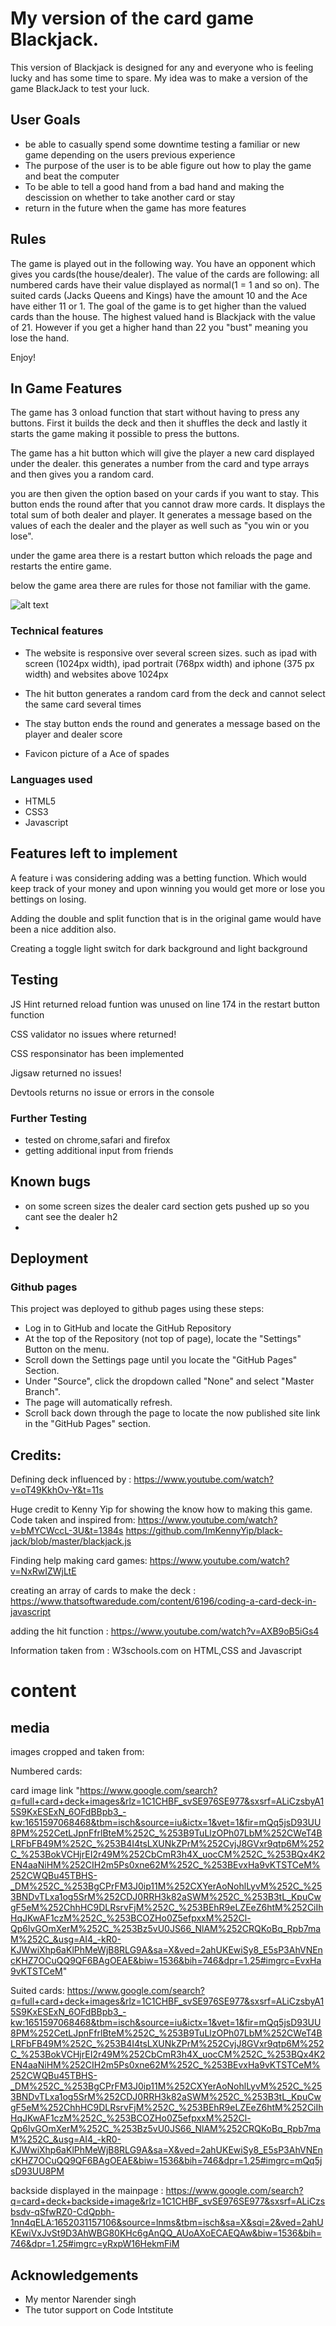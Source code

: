 # My version of the card game Blackjack. 

This version of Blackjack is designed for any and everyone who is feeling lucky and has some time to spare. My idea was to make a version of the game BlackJack to test your luck.  

## User Goals

- be able to casually spend some downtime testing a familiar or new game depending on the users previous experience
- The purpose of the user is to be able figure out how to play the game and beat the computer
- To be able to tell a good hand from a bad hand and making the descission on whether to take another card or stay
- return in the future when the game has more features


## Rules

The game is played out in the following way. You have an opponent which gives you cards(the house/dealer). The value of the cards are following: all numbered cards have their value displayed as normal(1 = 1 and so on). The suited cards (Jacks Queens and Kings) have the amount 10 and the Ace have either 11 or 1. 
The goal of the game is to get higher than the valued cards than the house. The highest valued hand is Blackjack with the value of 21. However if you get a higher hand than 22 you "bust" meaning you lose the hand. 

Enjoy!


## In Game Features

The game has 3 onload function that start without having to press any buttons. First it builds the deck and then it shuffles the deck and lastly it starts the game making it possible to press the buttons. 

The game has a hit button which will give the player a new card displayed under the dealer. this generates a number from the card and type arrays and then gives you a random card.

you are then given the option based on your cards if you want to stay. This button ends the round after that you cannot draw more cards. It displays the total sum of both dealer and player. It generates a message based on the values of each the dealer and the player as well such as "you win or you lose".

under the game area there is a restart button which reloads the page and restarts the entire game.

below the game area there are rules for those not familiar with the game.

![alt text](/assets/images/screenshot-blackjack.jpg)

### Technical features

- The website is responsive over several screen sizes. such as ipad with screen (1024px width), ipad portrait (768px width) and iphone (375 px width) and websites above 1024px

- The hit button generates a random card from the deck and cannot select the same card several times

- The stay button ends the round and generates a message based on the player and dealer score

- Favicon picture of a Ace of spades

### Languages used
- HTML5
- CSS3
- Javascript

## Features left to implement

A feature i was considering adding was a betting function. Which would keep track of your money and upon winning you would get more or lose you bettings on losing. 

Adding the double and split function that is in the original game would have been a nice addition also. 

Creating a toggle light switch for dark background and light background


## Testing

JS Hint returned reload funtion was unused on line 174 in the restart button function

CSS validator no issues where returned! 

CSS responsinator has been implemented

Jigsaw returned no issues!

Devtools returns no issue or errors in the console

### Further Testing 

- tested on chrome,safari and firefox
- getting additional input from friends


## Known bugs

- on some screen sizes the dealer card section gets pushed up so you cant see the dealer h2
- 

## Deployment

### Github pages

This project was deployed to github pages using these steps:

- Log in to GitHub and locate the GitHub Repository
- At the top of the Repository (not top of page), locate the "Settings" Button on the menu.
- Scroll down the Settings page until you locate the "GitHub Pages" Section.
- Under "Source", click the dropdown called "None" and select "Master Branch".
- The page will automatically refresh.
- Scroll back down through the page to locate the now published site link in the "GitHub Pages" section.

## Credits: 

Defining deck influenced by : https://www.youtube.com/watch?v=oT49KkhOv-Y&t=11s

Huge credit to Kenny Yip for showing the know how to making this game. Code taken and inspired from: https://www.youtube.com/watch?v=bMYCWccL-3U&t=1384s
https://github.com/ImKennyYip/black-jack/blob/master/blackjack.js

Finding help making card games: https://www.youtube.com/watch?v=NxRwIZWjLtE


creating an array of cards to make the deck : https://www.thatsoftwaredude.com/content/6196/coding-a-card-deck-in-javascript


adding the hit function : https://www.youtube.com/watch?v=AXB9oB5iGs4

Information taken from : W3schools.com on HTML,CSS and Javascript

# content 

## media

images cropped and taken from: 

Numbered cards:

card image link "https://www.google.com/search?q=full+card+deck+images&rlz=1C1CHBF_svSE976SE977&sxsrf=ALiCzsbyA15S9KxESExN_6OFdBBpb3_-kw:1651597068468&tbm=isch&source=iu&ictx=1&vet=1&fir=mQq5jsD93UU8PM%252CetLJpnFfrlBteM%252C_%253B9TuLlzOPh07LbM%252CWeT4BLRFbFB49M%252C_%253B4I4tsLXUNkZPrM%252CvjJ8GVxr9qtp6M%252C_%253BokVCHjrEI2r49M%252CbCmR3h4X_uocCM%252C_%253BQx4K2EN4aaNiHM%252CIH2m5Ps0xne62M%252C_%253BEvxHa9vKTSTCeM%252CWQBu45TBHS-_DM%252C_%253BgCPrFM3J0ip11M%252CXYerAoNohlLyvM%252C_%253BNDvTLxa1og5SrM%252CDJ0RRH3k82aSWM%252C_%253B3tL_KpuCwgF5eM%252ChhHC9DLRsrvFjM%252C_%253BEhR9eLZEeZ6htM%252CiIhHqJKwAF1czM%252C_%253BCOZHo0Z5efpxxM%252Cl-Qp6lvGOmXerM%252C_%253Bz5vU0JS66_NlAM%252CRQKoBq_Rpb7maM%252C_&usg=AI4_-kR0-KJWwiXhp6aKlPhMeWjB8RLG9A&sa=X&ved=2ahUKEwiSy8_E5sP3AhVNEncKHZ7OCuQQ9QF6BAgOEAE&biw=1536&bih=746&dpr=1.25#imgrc=EvxHa9vKTSTCeM"

Suited cards: https://www.google.com/search?q=full+card+deck+images&rlz=1C1CHBF_svSE976SE977&sxsrf=ALiCzsbyA15S9KxESExN_6OFdBBpb3_-kw:1651597068468&tbm=isch&source=iu&ictx=1&vet=1&fir=mQq5jsD93UU8PM%252CetLJpnFfrlBteM%252C_%253B9TuLlzOPh07LbM%252CWeT4BLRFbFB49M%252C_%253B4I4tsLXUNkZPrM%252CvjJ8GVxr9qtp6M%252C_%253BokVCHjrEI2r49M%252CbCmR3h4X_uocCM%252C_%253BQx4K2EN4aaNiHM%252CIH2m5Ps0xne62M%252C_%253BEvxHa9vKTSTCeM%252CWQBu45TBHS-_DM%252C_%253BgCPrFM3J0ip11M%252CXYerAoNohlLyvM%252C_%253BNDvTLxa1og5SrM%252CDJ0RRH3k82aSWM%252C_%253B3tL_KpuCwgF5eM%252ChhHC9DLRsrvFjM%252C_%253BEhR9eLZEeZ6htM%252CiIhHqJKwAF1czM%252C_%253BCOZHo0Z5efpxxM%252Cl-Qp6lvGOmXerM%252C_%253Bz5vU0JS66_NlAM%252CRQKoBq_Rpb7maM%252C_&usg=AI4_-kR0-KJWwiXhp6aKlPhMeWjB8RLG9A&sa=X&ved=2ahUKEwiSy8_E5sP3AhVNEncKHZ7OCuQQ9QF6BAgOEAE&biw=1536&bih=746&dpr=1.25#imgrc=mQq5jsD93UU8PM

backside displayed in the mainpage : https://www.google.com/search?q=card+deck+backside+image&rlz=1C1CHBF_svSE976SE977&sxsrf=ALiCzsbsdv-qSfwRZ0-CdQpbh-1nn4qELA:1652031157106&source=lnms&tbm=isch&sa=X&sqi=2&ved=2ahUKEwiVxJvSt9D3AhWBG80KHc6gAnQQ_AUoAXoECAEQAw&biw=1536&bih=746&dpr=1.25#imgrc=yRxpW16HekmFiM

## Acknowledgements

- My mentor Narender singh
- The tutor support on Code Intstitute
 
